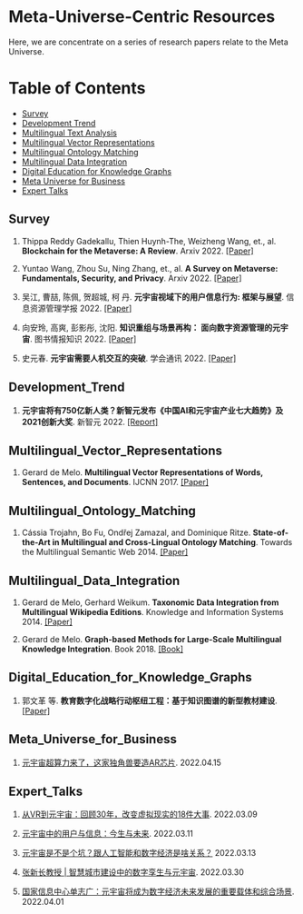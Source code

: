 # Meta-Universe-Centric Resources 



Here, we are concentrate on a series of research papers relate to the Meta Universe.   


Table of Contents
=================


  * [Survey](#Survey)
  * [Development Trend](#Development_Trend)  
  * [Multilingual Text Analysis](#Multilingual_Text_Analysis)
  * [Multilingual Vector Representations](#Multilingual_Vector_Representations)
  * [Multilingual Ontology Matching](#Multilingual_Ontology_Matching)
  * [Multilingual Data Integration](#Multilingual_Data_Integration)
  * [Digital Education for Knowledge Graphs](#Digital_Education_for_Knowledge_Graphs)
  * [Meta Universe for Business](#Meta_Universe_for_Business)
  * [Expert Talks](#Expert_Talks)


## Survey
1. Thippa Reddy Gadekallu, Thien Huynh-The, Weizheng Wang, et., al. **Blockchain for the Metaverse: A Review**. Arxiv 2022. [[Paper]](https://arxiv.org/pdf/2203.09738.pdf)


2. Yuntao Wang, Zhou Su, Ning Zhang, et., al. **A Survey on Metaverse: Fundamentals, Security, and Privacy**. Arxiv 2022. [[Paper]](https://arxiv.org/pdf/2203.02662.pdf)


3. 吴江, 曹喆, 陈佩, 贺超城, 柯 丹. **元宇宙视域下的用户信息行为: 框架与展望**. 信息资源管理学报 2022. [[Paper]](http://jirm.whu.edu.cn/jwk3/xxzyglxb/CN/article/openArticlePDF.jsp?id=5714)


4. 向安玲, 高爽, 彭影彤, 沈阳. **知识重组与场景再构： 面向数字资源管理的元宇宙**. 图书情报知识 2022. [[Paper]](http://dik.whu.edu.cn/jwk3/tsqbzs/CN/article/openArticlePDF.jsp?id=5729)


5. 史元春. **元宇宙需要人机交互的突破**. 学会通讯 2022. [[Paper]](https://pi.cs.tsinghua.edu.cn/wp-content/uploads/2022/02/%E5%85%83%E5%AE%87%E5%AE%99%E9%9C%80%E8%A6%81%E4%BA%BA%E6%9C%BA%E4%BA%A4%E4%BA%92%E7%9A%84%E7%AA%81%E7%A0%B4-CAAI.pdf)


## Development_Trend
1. **元宇宙将有750亿新人类？新智元发布《中国AI和元宇宙产业七大趋势》及2021创新大奖**. 新智元 2022. [[Report]](https://mp.weixin.qq.com/s/1Eax2tIvCo1jxhY-B294JQ)




## Multilingual_Vector_Representations
1. Gerard de Melo. **Multilingual Vector Representations of Words, Sentences, and Documents**. IJCNN 2017. [[Paper]](http://gerard.demelo.org/papers/multilingual-representations.pdf)



## Multilingual_Ontology_Matching
1. Cássia Trojahn, Bo Fu, Ondřej Zamazal, and Dominique Ritze. **State-of-the-Art in Multilingual and Cross-Lingual Ontology Matching**. Towards the Multilingual Semantic Web 2014. [[Paper]](https://link.springer.com/chapter/10.1007%2F978-3-662-43585-4_8)




## Multilingual_Data_Integration
1. Gerard de Melo, Gerhard Weikum. **Taxonomic Data Integration from Multilingual Wikipedia Editions**. Knowledge and Information Systems 2014. [[Paper]](http://gerard.demelo.org/papers/demelo-menta-kais.pdf)


2. Gerard de Melo. **Graph-based Methods for Large-Scale Multilingual Knowledge Integration**. Book 2018. [[Book]](https://core.ac.uk/download/301023448.pdf)



## Digital_Education_for_Knowledge_Graphs 
1. 郭文革 等. **教育数字化战略行动枢纽工程：基于知识图谱的新型教材建设**. [[Paper]](https://mp.weixin.qq.com/s/BKVEafmwBGKYxdykh-qJ3w)



<!-- [和AI结对编程！OpenAI与GitHub联手推出AI代码生成工具，比GPT-3更强大](https://mp.weixin.qq.com/s/6ZKdBPgv6pZ1aE4o0XRBig) -->


## Meta_Universe_for_Business
1. [元宇宙超算力来了，这家独角兽要造AR芯片](https://mp.weixin.qq.com/s/Sfc9Lo6pe3rx31XsbjGavw). 2022.04.15



## Expert_Talks
1. [从VR到元宇宙：回顾30年，改变虚拟现实的18件大事](https://mp.weixin.qq.com/s/z3gokk7YM5pb9-NSHKFq8Q). 2022.03.09


2. [元宇宙中的用户与信息：今生与未来](https://mp.weixin.qq.com/s/_ZIcxWkLvCgfjQ4hJ6vhiQ). 2022.03.11


3. [元宇宙是不是个坑？跟人工智能和数字经济是啥关系？](https://mp.weixin.qq.com/s/qe9AksxtRgX4Py-IWpyeWQ) 2022.03.13


4. [张新长教授 | 智慧城市建设中的数字孪生与元宇宙](https://mp.weixin.qq.com/s/AuEyPJIJ_jBmLLWpHJC3-Q). 2022.03.30


5. [国家信息中心单志广：元宇宙将成为数字经济未来发展的重要载体和综合场景](https://mp.weixin.qq.com/s/fWSvoiXZq8zEBsGlpR_Hpg). 2022.04.01


